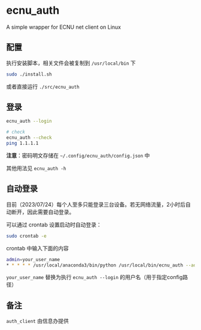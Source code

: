 # ecnu\_auth

A simple wrapper for ECNU net client on Linux

## 配置

执行安装脚本，相关文件会被复制到 `/usr/local/bin` 下

```bash
sudo ./install.sh
```

或者直接运行 `./src/ecnu_auth`

## 登录

```bash
ecnu_auth --login

# check
ecnu_auth --check
ping 1.1.1.1
```

**注意**：密码明文存储在 `~/.config/ecnu_auth/config.json` 中

其他用法见 `ecnu_auth -h`

## 自动登录

目前（2023/07/24）每个人至多只能登录三台设备。若无网络流量，2小时后自动断开，因此需要自动登录。

可以通过 crontab 设置启动时自动登录：

```bash
sudo crontab -e
```

crontab 中输入下面的内容

```bash
admin=your_user_name
* * * * * /usr/local/anaconda3/bin/python /usr/local/bin/ecnu_auth --admin $admin --check_login >> /var/log/ecnu_auth.log 2>&1
```

`your_user_name` 替换为执行 `ecnu_auth --login` 的用户名（用于指定config路径）

## 备注

`auth_client` 由信息办提供
